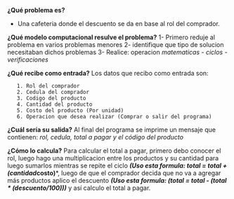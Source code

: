 
**¿Qué problema es?**
- Una cafeteria donde el descuento se da en base al rol del comprador.

**¿Qué modelo computacional resulve el problema?**
  1- Primero reduje al problema en varios problemas menores
  2- identifique que tipo de solucion necesitaban dichos problemas
  3- Realice: operacion *matematicas - ciclos - verificaciones*
  
 **¿Qué recibe como entrada?**
   Los datos que recibo como entrada son:
   
       1. Rol del comprador
       2. Cedula del comprador
       3. Codigo del producto
       4. Cantidad del producto
       5. Costo del producto (Por unidad)
       6. Operacion que desea realizar (Comprar o salir del programa)
       
       
       
 
 **¿Cuál sería su salida?**
    Al final del programa se imprime un mensaje que contienen: *rol, cedula, total a pagar y el código del producto*
    
 **¿Cómo lo calcula?**
    Para calcular el total a pagar, primero debo conocer el rol, luego hago una multiplicacion entre los productos y su cantidad para 
    luego sumarlos mientras se repite el ciclo ***(Uso esta formula: total = total + (cantidad*costo)***, luego de que el comprador 
    decida que no va a agregar más productos aplico el descuento ***(Uso esta formula: (total = total - (total * (descuento/100)))*** 
    y así calculo el total a pagar.
